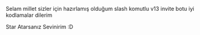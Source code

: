 Selam millet sizler için hazırlamış olduğum slash komutlu v13 invite botu iyi kodlamalar dilerim

Star Atarsanız Sevinirim :D

